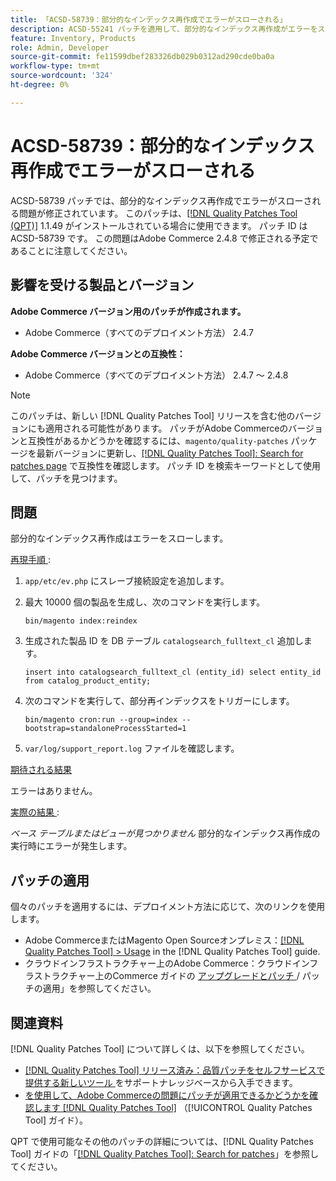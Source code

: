 ```yaml
---
title: 「ACSD-58739：部分的なインデックス再作成でエラーがスローされる」
description: ACSD-55241 パッチを適用して、部分的なインデックス再作成がエラーをスローするAdobe Commerceの問題を修正してください。
feature: Inventory, Products
role: Admin, Developer
source-git-commit: fe11599dbef283326db029b0312ad290cde0ba0a
workflow-type: tm+mt
source-wordcount: '324'
ht-degree: 0%

---
```


# ACSD-58739：部分的なインデックス再作成でエラーがスローされる

ACSD-58739 パッチでは、部分的なインデックス再作成でエラーがスローされる問題が修正されています。 このパッチは、[[!DNL Quality Patches Tool (QPT)]](https://experienceleague.adobe.com/en/docs/commerce-knowledge-base/kb/announcements/commerce-announcements/magento-quality-patches-released-new-tool-to-self-serve-quality-patches) 1.1.49 がインストールされている場合に使用できます。 パッチ ID は ACSD-58739 です。 この問題はAdobe Commerce 2.4.8 で修正される予定であることに注意してください。

## 影響を受ける製品とバージョン

**Adobe Commerce バージョン用のパッチが作成されます。**

* Adobe Commerce（すべてのデプロイメント方法） 2.4.7

**Adobe Commerce バージョンとの互換性：**

* Adobe Commerce（すべてのデプロイメント方法） 2.4.7 ～ 2.4.8

>[!NOTE]
>
>このパッチは、新しい [!DNL Quality Patches Tool] リリースを含む他のバージョンにも適用される可能性があります。 パッチがAdobe Commerceのバージョンと互換性があるかどうかを確認するには、`magento/quality-patches` パッケージを最新バージョンに更新し、[[!DNL Quality Patches Tool]: Search for patches page](https://experienceleague.adobe.com/tools/commerce-quality-patches/index.html) で互換性を確認します。 パッチ ID を検索キーワードとして使用して、パッチを見つけます。

## 問題

部分的なインデックス再作成はエラーをスローします。

<u> 再現手順 </u>:

1. `app/etc/ev.php` にスレーブ接続設定を追加します。
1. 最大 10000 個の製品を生成し、次のコマンドを実行します。

   ```
   bin/magento index:reindex
   ```

1. 生成された製品 ID を DB テーブル `catalogsearch_fulltext_cl` 追加します。

   ```
   insert into catalogsearch_fulltext_cl (entity_id) select entity_id from catalog_product_entity;
   ```

1. 次のコマンドを実行して、部分再インデックスをトリガーにします。

   ```
   bin/magento cron:run --group=index --bootstrap=standaloneProcessStarted=1 
   ```

1. `var/log/support_report.log` ファイルを確認します。

<u> 期待される結果 </u>

エラーはありません。

<u> 実際の結果 </u>:

*ベース テーブルまたはビューが見つかりません* 部分的なインデックス再作成の実行時にエラーが発生します。

## パッチの適用

個々のパッチを適用するには、デプロイメント方法に応じて、次のリンクを使用します。

* Adobe CommerceまたはMagento Open Sourceオンプレミス：[[!DNL Quality Patches Tool] > Usage](/help/tools/quality-patches-tool/usage.md) in the [!DNL Quality Patches Tool] guide.
* クラウドインフラストラクチャー上のAdobe Commerce：クラウドインフラストラクチャー上のCommerce ガイドの [ アップグレードとパッチ ](https://experienceleague.adobe.com/docs/commerce-cloud-service/user-guide/develop/upgrade/apply-patches.html)/ パッチの適用」を参照してください。

## 関連資料

[!DNL Quality Patches Tool] について詳しくは、以下を参照してください。

* [[!DNL Quality Patches Tool]  リリース済み：品質パッチをセルフサービスで提供する新しいツール ](https://experienceleague.adobe.com/en/docs/commerce-knowledge-base/kb/announcements/commerce-announcements/magento-quality-patches-released-new-tool-to-self-serve-quality-patches) をサポートナレッジベースから入手できます。
* [ を使用して、Adobe Commerceの問題にパッチが適用できるかどうかを確認します  [!DNL Quality Patches Tool]](/help/tools/quality-patches-tool/patches-available-in-qpt/check-patch-for-magento-issue-with-magento-quality-patches.md) （[!UICONTROL Quality Patches Tool] ガイド）。


QPT で使用可能なその他のパッチの詳細については、[!DNL Quality Patches Tool] ガイドの「[[!DNL Quality Patches Tool]: Search for patches](https://experienceleague.adobe.com/tools/commerce-quality-patches/index.html)」を参照してください。
